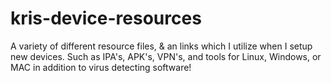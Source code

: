 # kris-device-resources
A variety of different resource files, &amp; an links which I utilize when I setup new devices. Such as IPA's, APK's, VPN's, and tools for Linux, Windows, or MAC in addition to virus detecting software!

